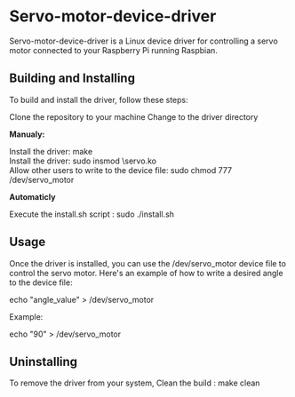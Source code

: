 # Servo-motor-device-driver

Servo-motor-device-driver is a Linux device driver for controlling a servo motor connected to your Raspberry Pi running Raspbian.

## Building and Installing

To build and install the driver, follow these steps:

Clone the repository to your  machine
Change to the driver directory

**Manualy:**

Install the driver: make \
Install the driver: sudo insmod \servo.ko \
Allow other users to write to the device file: sudo chmod 777 /dev/servo_motor
        
**Automaticly**
        
Execute the install.sh script : sudo ./install.sh
        

## Usage
Once the driver is installed, you can use the /dev/servo_motor device file to control the servo motor. Here's an example of how to write a desired angle to the device file:


echo "angle_value" > /dev/servo_motor
        
Example:
        
echo "90" > /dev/servo_motor       


## Uninstalling
To remove the driver from your system, 
Clean the build : make clean

